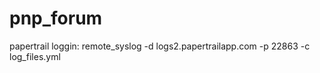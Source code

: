 pnp_forum
=========

papertrail loggin:
remote_syslog -d logs2.papertrailapp.com -p 22863 -c log_files.yml
